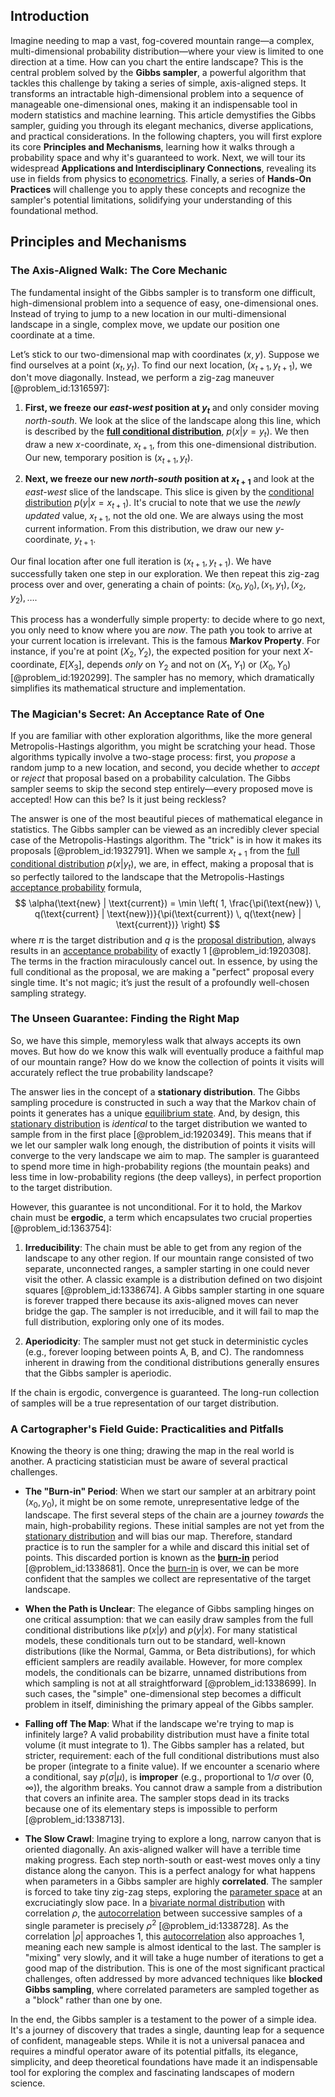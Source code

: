## Introduction
Imagine needing to map a vast, fog-covered mountain range—a complex, multi-dimensional probability distribution—where your view is limited to one direction at a time. How can you chart the entire landscape? This is the central problem solved by the **Gibbs sampler**, a powerful algorithm that tackles this challenge by taking a series of simple, axis-aligned steps. It transforms an intractable high-dimensional problem into a sequence of manageable one-dimensional ones, making it an indispensable tool in modern statistics and machine learning. This article demystifies the Gibbs sampler, guiding you through its elegant mechanics, diverse applications, and practical considerations. In the following chapters, you will first explore its core **Principles and Mechanisms**, learning how it walks through a probability space and why it's guaranteed to work. Next, we will tour its widespread **Applications and Interdisciplinary Connections**, revealing its use in fields from physics to [econometrics](@article_id:140495). Finally, a series of **Hands-On Practices** will challenge you to apply these concepts and recognize the sampler's potential limitations, solidifying your understanding of this foundational method.

## Principles and Mechanisms

### The Axis-Aligned Walk: The Core Mechanic

The fundamental insight of the Gibbs sampler is to transform one difficult, high-dimensional problem into a sequence of easy, one-dimensional ones. Instead of trying to jump to a new location in our multi-dimensional landscape in a single, complex move, we update our position one coordinate at a time.

Let’s stick to our two-dimensional map with coordinates $(x, y)$. Suppose we find ourselves at a point $(x_t, y_t)$. To find our next location, $(x_{t+1}, y_{t+1})$, we don't move diagonally. Instead, we perform a zig-zag maneuver [@problem_id:1316597]:

1.  **First, we freeze our *east-west* position at $y_t$** and only consider moving *north-south*. We look at the slice of the landscape along this line, which is described by the **[full conditional distribution](@article_id:266458)**, $p(x | y=y_t)$. We then draw a new $x$-coordinate, $x_{t+1}$, from this one-dimensional distribution. Our new, temporary position is $(x_{t+1}, y_t)$.

2.  **Next, we freeze our new *north-south* position at $x_{t+1}$** and look at the *east-west* slice of the landscape. This slice is given by the [conditional distribution](@article_id:137873) $p(y | x=x_{t+1})$. It's crucial to note that we use the *newly updated* value, $x_{t+1}$, not the old one. We are always using the most current information. From this distribution, we draw our new $y$-coordinate, $y_{t+1}$.

Our final location after one full iteration is $(x_{t+1}, y_{t+1})$. We have successfully taken one step in our exploration. We then repeat this zig-zag process over and over, generating a chain of points: $(x_0, y_0), (x_1, y_1), (x_2, y_2), \dots$.

This process has a wonderfully simple property: to decide where to go next, you only need to know where you are *now*. The path you took to arrive at your current location is irrelevant. This is the famous **Markov Property**. For instance, if you're at point $(X_2, Y_2)$, the expected position for your next $X$-coordinate, $E[X_3]$, depends *only* on $Y_2$ and not on $(X_1, Y_1)$ or $(X_0, Y_0)$ [@problem_id:1920299]. The sampler has no memory, which dramatically simplifies its mathematical structure and implementation.

### The Magician's Secret: An Acceptance Rate of One

If you are familiar with other exploration algorithms, like the more general Metropolis-Hastings algorithm, you might be scratching your head. Those algorithms typically involve a two-stage process: first, you *propose* a random jump to a new location, and second, you decide whether to *accept* or *reject* that proposal based on a probability calculation. The Gibbs sampler seems to skip the second step entirely—every proposed move is accepted! How can this be? Is it just being reckless?

The answer is one of the most beautiful pieces of mathematical elegance in statistics. The Gibbs sampler can be viewed as an incredibly clever special case of the Metropolis-Hastings algorithm. The "trick" is in how it makes its proposals [@problem_id:1932791]. When we sample $x_{t+1}$ from the [full conditional distribution](@article_id:266458) $p(x | y_t)$, we are, in effect, making a proposal that is so perfectly tailored to the landscape that the Metropolis-Hastings [acceptance probability](@article_id:138000) formula,
$$
\alpha(\text{new} | \text{current}) = \min \left( 1, \frac{\pi(\text{new}) \, q(\text{current} | \text{new})}{\pi(\text{current}) \, q(\text{new} | \text{current})} \right)
$$
where $\pi$ is the target distribution and $q$ is the [proposal distribution](@article_id:144320), always results in an [acceptance probability](@article_id:138000) of exactly 1 [@problem_id:1920308]. The terms in the fraction miraculously cancel out. In essence, by using the full conditional as the proposal, we are making a "perfect" proposal every single time. It's not magic; it’s just the result of a profoundly well-chosen sampling strategy.

### The Unseen Guarantee: Finding the Right Map

So, we have this simple, memoryless walk that always accepts its own moves. But how do we know this walk will eventually produce a faithful map of our mountain range? How do we know the collection of points it visits will accurately reflect the true probability landscape?

The answer lies in the concept of a **stationary distribution**. The Gibbs sampling procedure is constructed in such a way that the Markov chain of points it generates has a unique [equilibrium state](@article_id:269870). And, by design, this [stationary distribution](@article_id:142048) is *identical* to the target distribution we wanted to sample from in the first place [@problem_id:1920349]. This means that if we let our sampler walk long enough, the distribution of points it visits will converge to the very landscape we aim to map. The sampler is guaranteed to spend more time in high-probability regions (the mountain peaks) and less time in low-probability regions (the deep valleys), in perfect proportion to the target distribution.

However, this guarantee is not unconditional. For it to hold, the Markov chain must be **ergodic**, a term which encapsulates two crucial properties [@problem_id:1363754]:

1.  **Irreducibility**: The chain must be able to get from any region of the landscape to any other region. If our mountain range consisted of two separate, unconnected ranges, a sampler starting in one could never visit the other. A classic example is a distribution defined on two disjoint squares [@problem_id:1338674]. A Gibbs sampler starting in one square is forever trapped there because its axis-aligned moves can never bridge the gap. The sampler is not irreducible, and it will fail to map the full distribution, exploring only one of its modes.

2.  **Aperiodicity**: The sampler must not get stuck in deterministic cycles (e.g., forever looping between points A, B, and C). The randomness inherent in drawing from the conditional distributions generally ensures that the Gibbs sampler is aperiodic.

If the chain is ergodic, convergence is guaranteed. The long-run collection of samples will be a true representation of our target distribution.

### A Cartographer's Field Guide: Practicalities and Pitfalls

Knowing the theory is one thing; drawing the map in the real world is another. A practicing statistician must be aware of several practical challenges.

*   **The "Burn-in" Period**: When we start our sampler at an arbitrary point $(x_0, y_0)$, it might be on some remote, unrepresentative ledge of the landscape. The first several steps of the chain are a journey *towards* the main, high-probability regions. These initial samples are not yet from the [stationary distribution](@article_id:142048) and will bias our map. Therefore, standard practice is to run the sampler for a while and discard this initial set of points. This discarded portion is known as the **[burn-in](@article_id:197965)** period [@problem_id:1338681]. Once the [burn-in](@article_id:197965) is over, we can be more confident that the samples we collect are representative of the target landscape.

*   **When the Path is Unclear**: The elegance of Gibbs sampling hinges on one critical assumption: that we can easily draw samples from the full conditional distributions like $p(x|y)$ and $p(y|x)$. For many statistical models, these conditionals turn out to be standard, well-known distributions (like the Normal, Gamma, or Beta distributions), for which efficient samplers are readily available. However, for more complex models, the conditionals can be bizarre, unnamed distributions from which sampling is not at all straightforward [@problem_id:1338699]. In such cases, the "simple" one-dimensional step becomes a difficult problem in itself, diminishing the primary appeal of the Gibbs sampler.

*   **Falling off The Map**: What if the landscape we're trying to map is infinitely large? A valid probability distribution must have a finite total volume (it must integrate to 1). The Gibbs sampler has a related, but stricter, requirement: each of the full conditional distributions must also be proper (integrate to a finite value). If we encounter a scenario where a conditional, say $p(\sigma|\mu)$, is **improper** (e.g., proportional to $1/\sigma$ over $(0, \infty)$), the algorithm breaks. You cannot draw a sample from a distribution that covers an infinite area. The sampler stops dead in its tracks because one of its elementary steps is impossible to perform [@problem_id:1338713].

*   **The Slow Crawl**: Imagine trying to explore a long, narrow canyon that is oriented diagonally. An axis-aligned walker will have a terrible time making progress. Each step north-south or east-west moves only a tiny distance along the canyon. This is a perfect analogy for what happens when parameters in a Gibbs sampler are highly **correlated**. The sampler is forced to take tiny zig-zag steps, exploring the [parameter space](@article_id:178087) at an excruciatingly slow pace. In a [bivariate normal distribution](@article_id:164635) with correlation $\rho$, the [autocorrelation](@article_id:138497) between successive samples of a single parameter is precisely $\rho^2$ [@problem_id:1338728]. As the correlation $|\rho|$ approaches 1, this [autocorrelation](@article_id:138497) also approaches 1, meaning each new sample is almost identical to the last. The sampler is "mixing" very slowly, and it will take a huge number of iterations to get a good map of the distribution. This is one of the most significant practical challenges, often addressed by more advanced techniques like **blocked Gibbs sampling**, where correlated parameters are sampled together as a "block" rather than one by one.

In the end, the Gibbs sampler is a testament to the power of a simple idea. It's a journey of discovery that trades a single, daunting leap for a sequence of confident, manageable steps. While it is not a universal panacea and requires a mindful operator aware of its potential pitfalls, its elegance, simplicity, and deep theoretical foundations have made it an indispensable tool for exploring the complex and fascinating landscapes of modern science.